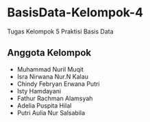 # BasisData-Kelompok-4
Tugas Kelompok 5 Praktisi Basis Data

## Anggota Kelompok
- Muhammad Nuril Muqit
- Isra Nirwana Nur.N Kalau
- Chindy Febryan Erwana Putri
- Isty Hamdayani
- Fathur Rachman Alamsyah
- Adelia Puspita Hilal
- Putri Aulia Nur Salsabila
